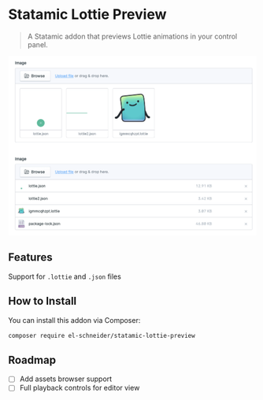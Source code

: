 # Statamic Lottie Preview

> A Statamic addon that previews Lottie animations in your control panel.

![Screenshot](./screenshot.png)

## Features

Support for `.lottie` and `.json` files

## How to Install

You can install this addon via Composer:

``` bash
composer require el-schneider/statamic-lottie-preview
```

## Roadmap

- [ ] Add assets browser support
- [ ] Full playback controls for editor view
